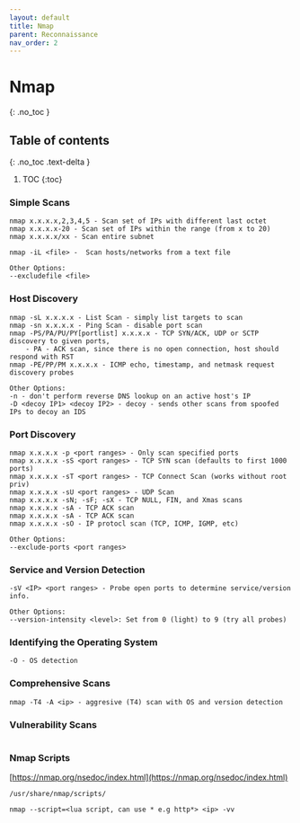 ```yaml
---
layout: default
title: Nmap
parent: Reconnaissance
nav_order: 2
---
```




# Nmap
{: .no_toc }

## Table of contents
{: .no_toc .text-delta }

1. TOC
{:toc}


### Simple Scans
```
nmap x.x.x.x,2,3,4,5 - Scan set of IPs with different last octet  
nmap x.x.x.x-20 - Scan set of IPs within the range (from x to 20)  
nmap x.x.x.x/xx - Scan entire subnet  
```
```
nmap -iL <file> -  Scan hosts/networks from a text file  

Other Options:
--excludefile <file>
```

### Host Discovery
```
nmap -sL x.x.x.x - List Scan - simply list targets to scan
nmap -sn x.x.x.x - Ping Scan - disable port scan
nmap -PS/PA/PU/PY[portlist] x.x.x.x - TCP SYN/ACK, UDP or SCTP discovery to given ports, 
    - PA - ACK scan, since there is no open connection, host should respond with RST
nmap -PE/PP/PM x.x.x.x - ICMP echo, timestamp, and netmask request discovery probes

Other Options:
-n - don't perform reverse DNS lookup on an active host's IP
-D <decoy IP1> <decoy IP2> - decoy - sends other scans from spoofed IPs to decoy an IDS
```

### Port Discovery
```
nmap x.x.x.x -p <port ranges> - Only scan specified ports
nmap x.x.x.x -sS <port ranges> - TCP SYN scan (defaults to first 1000 ports)
nmap x.x.x.x -sT <port ranges> - TCP Connect Scan (works without root priv)
nmap x.x.x.x -sU <port ranges> - UDP Scan 
nmap x.x.x.x -sN; -sF; -sX - TCP NULL, FIN, and Xmas scans
nmap x.x.x.x -sA - TCP ACK scan
nmap x.x.x.x -sA - TCP ACK scan
nmap x.x.x.x -sO - IP protocl scan (TCP, ICMP, IGMP, etc)

Other Options:
--exclude-ports <port ranges>
```

### Service and Version Detection
```
-sV <IP> <port ranges> - Probe open ports to determine service/version info.

Other Options:
--version-intensity <level>: Set from 0 (light) to 9 (try all probes)
```

### Identifying the Operating System

```
-O - OS detection
```
### Comprehensive Scans
```
nmap -T4 -A <ip> - aggresive (T4) scan with OS and version detection
```

### Vulnerability Scans
```
```

### Nmap Scripts
[https://nmap.org/nsedoc/index.html](https://nmap.org/nsedoc/index.html)
```
/usr/share/nmap/scripts/

nmap --script=<lua script, can use * e.g http*> <ip> -vv
```
